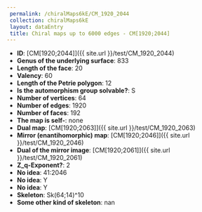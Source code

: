 ```yaml
--- 
 permalink: /chiralMaps6kE/CM_1920_2044 
 collection: chiralMaps6kE
 layout: dataEntry
 title: Chiral maps up to 6000 edges - CM[1920;2044]
---
```


- **ID**: [CM[1920;2044]]({{ site.url }}/test/CM_1920_2044)
- **Genus of the underlying surface**: 833
- **Length of the face**: 20
- **Valency**: 60
- **Length of the Petrie polygon**: 12
- **Is the automorphism group solvable?**: S
- **Number of vertices**: 64
- **Number of edges**: 1920
- **Number of faces**: 192
- **The map is self-**: none
- **Dual map**: [CM[1920;2063]]({{ site.url }}/test/CM_1920_2063)
- **Mirror (enantihomorphic) map**: [CM[1920;2046]]({{ site.url }}/test/CM_1920_2046)
- **Dual of the mirror image**: [CM[1920;2061]]({{ site.url }}/test/CM_1920_2061)
- **Z_q-Exponent?**: 2
- **No idea**:  41:2046
- **No idea**: Y
- **No idea**: Y
- **Skeleton**: Sk(64;14)^10
- **Some other kind of skeleton**: nan
